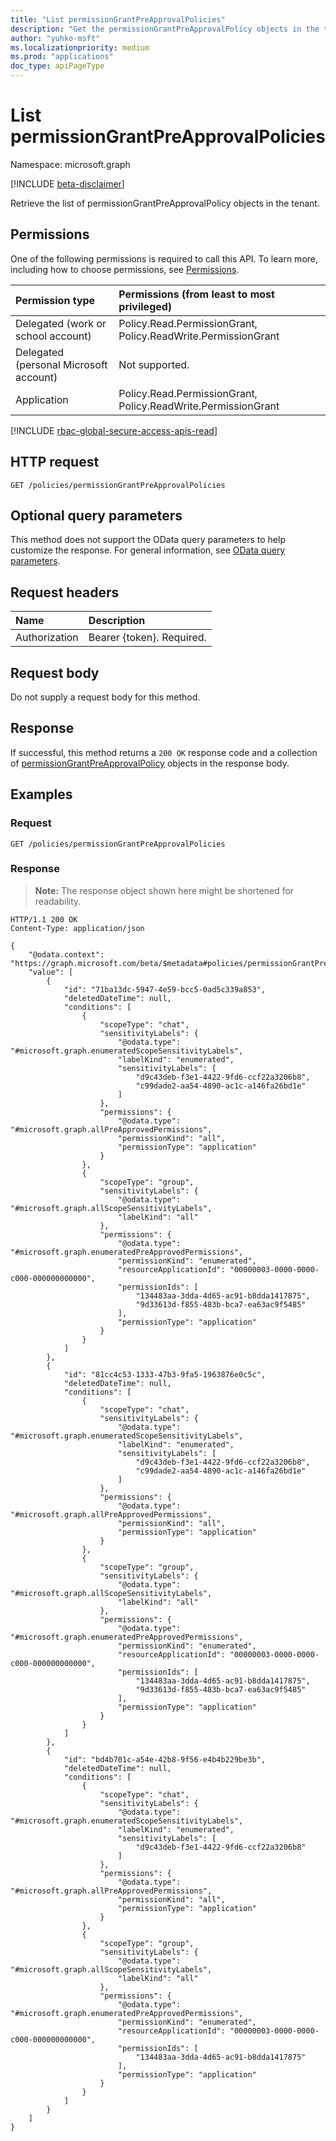 ```yaml
---
title: "List permissionGrantPreApprovalPolicies"
description: "Get the permissionGrantPreApprovalPolicy objects in the tenant."
author: "yuhko-msft"
ms.localizationpriority: medium
ms.prod: "applications"
doc_type: apiPageType
---
```


# List permissionGrantPreApprovalPolicies
Namespace: microsoft.graph

[!INCLUDE [beta-disclaimer](../../includes/beta-disclaimer.md)]

Retrieve the list of permissionGrantPreApprovalPolicy objects in the tenant.

## Permissions
One of the following permissions is required to call this API. To learn more, including how to choose permissions, see [Permissions](/graph/permissions-reference).

|Permission type|Permissions (from least to most privileged)|
|:---|:---|
|Delegated (work or school account)|Policy.Read.PermissionGrant, Policy.ReadWrite.PermissionGrant|
|Delegated (personal Microsoft account)|Not supported.|
|Application|Policy.Read.PermissionGrant, Policy.ReadWrite.PermissionGrant|

[!INCLUDE [rbac-global-secure-access-apis-read](../includes/rbac-for-apis/rbac-global-secure-access-apis-read.md)]

## HTTP request

<!-- {
  "blockType": "ignored"
}
-->
``` http
GET /policies/permissionGrantPreApprovalPolicies
```

## Optional query parameters
This method does not support the OData query parameters to help customize the response. For general information, see [OData query parameters](/graph/query-parameters).

## Request headers
|Name|Description|
|:---|:---|
|Authorization|Bearer {token}. Required.|

## Request body
Do not supply a request body for this method.

## Response

If successful, this method returns a `200 OK` response code and a collection of [permissionGrantPreApprovalPolicy](../resources/permissiongrantpreapprovalpolicy.md) objects in the response body.

## Examples

### Request
<!-- {
  "blockType": "request",
  "name": "list_permissiongrantpreapprovalpolicy"
}
-->
``` http
GET /policies/permissionGrantPreApprovalPolicies
```


### Response
>**Note:** The response object shown here might be shortened for readability.
<!-- {
  "blockType": "response",
  "truncated": true,
  "@odata.type": "Collection(microsoft.graph.permissionGrantPreApprovalPolicy)"
}
-->
``` http
HTTP/1.1 200 OK
Content-Type: application/json

{
    "@odata.context": "https://graph.microsoft.com/beta/$metadata#policies/permissionGrantPreApprovalPolicies",
    "value": [
        {
            "id": "71ba13dc-5947-4e59-bcc5-0ad5c339a853",
            "deletedDateTime": null,
            "conditions": [
                {
                    "scopeType": "chat",
                    "sensitivityLabels": {
                        "@odata.type": "#microsoft.graph.enumeratedScopeSensitivityLabels",
                        "labelKind": "enumerated",
                        "sensitivityLabels": [
                            "d9c43deb-f3e1-4422-9fd6-ccf22a3206b8",
                            "c99dade2-aa54-4890-ac1c-a146fa26bd1e"
                        ]
                    },
                    "permissions": {
                        "@odata.type": "#microsoft.graph.allPreApprovedPermissions",
                        "permissionKind": "all",
                        "permissionType": "application"
                    }
                },
                {
                    "scopeType": "group",
                    "sensitivityLabels": {
                        "@odata.type": "#microsoft.graph.allScopeSensitivityLabels",
                        "labelKind": "all"
                    },
                    "permissions": {
                        "@odata.type": "#microsoft.graph.enumeratedPreApprovedPermissions",
                        "permissionKind": "enumerated",
                        "resourceApplicationId": "00000003-0000-0000-c000-000000000000",
                        "permissionIds": [
                            "134483aa-3dda-4d65-ac91-b8dda1417875",
                            "9d33613d-f855-483b-bca7-ea63ac9f5485"
                        ],
                        "permissionType": "application"
                    }
                }
            ]
        },
        {
            "id": "81cc4c53-1333-47b3-9fa5-1963876e0c5c",
            "deletedDateTime": null,
            "conditions": [
                {
                    "scopeType": "chat",
                    "sensitivityLabels": {
                        "@odata.type": "#microsoft.graph.enumeratedScopeSensitivityLabels",
                        "labelKind": "enumerated",
                        "sensitivityLabels": [
                            "d9c43deb-f3e1-4422-9fd6-ccf22a3206b8",
                            "c99dade2-aa54-4890-ac1c-a146fa26bd1e"
                        ]
                    },
                    "permissions": {
                        "@odata.type": "#microsoft.graph.allPreApprovedPermissions",
                        "permissionKind": "all",
                        "permissionType": "application"
                    }
                },
                {
                    "scopeType": "group",
                    "sensitivityLabels": {
                        "@odata.type": "#microsoft.graph.allScopeSensitivityLabels",
                        "labelKind": "all"
                    },
                    "permissions": {
                        "@odata.type": "#microsoft.graph.enumeratedPreApprovedPermissions",
                        "permissionKind": "enumerated",
                        "resourceApplicationId": "00000003-0000-0000-c000-000000000000",
                        "permissionIds": [
                            "134483aa-3dda-4d65-ac91-b8dda1417875",
                            "9d33613d-f855-483b-bca7-ea63ac9f5485"
                        ],
                        "permissionType": "application"
                    }
                }
            ]
        },
        {
            "id": "bd4b701c-a54e-42b8-9f56-e4b4b229be3b",
            "deletedDateTime": null,
            "conditions": [
                {
                    "scopeType": "chat",
                    "sensitivityLabels": {
                        "@odata.type": "#microsoft.graph.enumeratedScopeSensitivityLabels",
                        "labelKind": "enumerated",
                        "sensitivityLabels": [
                            "d9c43deb-f3e1-4422-9fd6-ccf22a3206b8"
                        ]
                    },
                    "permissions": {
                        "@odata.type": "#microsoft.graph.allPreApprovedPermissions",
                        "permissionKind": "all",
                        "permissionType": "application"
                    }
                },
                {
                    "scopeType": "group",
                    "sensitivityLabels": {
                        "@odata.type": "#microsoft.graph.allScopeSensitivityLabels",
                        "labelKind": "all"
                    },
                    "permissions": {
                        "@odata.type": "#microsoft.graph.enumeratedPreApprovedPermissions",
                        "permissionKind": "enumerated",
                        "resourceApplicationId": "00000003-0000-0000-c000-000000000000",
                        "permissionIds": [
                            "134483aa-3dda-4d65-ac91-b8dda1417875"
                        ],
                        "permissionType": "application"
                    }
                }
            ]
        }
    ]
}
```

